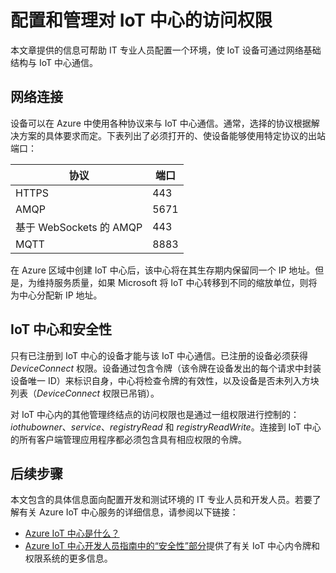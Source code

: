 <properties
 pageTitle="面向 IT 专业人员的 Azure IoT 中心信息 | Microsoft Azure"
 description="帮助 IT 专业人员使用 Azure IoT 中心的信息，例如端口要求和安全背景信息。"
 services="iot-hub"
 documentationCenter=""
 authors="dominicbetts"
 manager="timlt"
 editor=""/>

<tags
 ms.service="iot-hub"
 ms.date="02/03/2016"
 wacn.date="03/18/2016"/>

# 配置和管理对 IoT 中心的访问权限

本文章提供的信息可帮助 IT 专业人员配置一个环境，使 IoT 设备可通过网络基础结构与 IoT 中心通信。

## 网络连接

设备可以在 Azure 中使用各种协议来与 IoT 中心通信。通常，选择的协议根据解决方案的具体要求而定。下表列出了必须打开的、使设备能够使用特定协议的出站端口：

| 协议 | 端口 |
| -------- | ------- |
| HTTPS | 443 |
| AMQP | 5671 |
| 基于 WebSockets 的 AMQP | 443 |
| MQTT | 8883 |

在 Azure 区域中创建 IoT 中心后，该中心将在其生存期内保留同一个 IP 地址。但是，为维持服务质量，如果 Microsoft 将 IoT 中心转移到不同的缩放单位，则将为中心分配新 IP 地址。

## IoT 中心和安全性

只有已注册到 IoT 中心的设备才能与该 IoT 中心通信。已注册的设备必须获得 *DeviceConnect* 权限。设备通过包含令牌（该令牌在设备发出的每个请求中封装设备唯一 ID）来标识自身，中心将检查令牌的有效性，以及设备是否未列入方块列表（*DeviceConnect* 权限已吊销）。

对 IoT 中心内的其他管理终结点的访问权限也是通过一组权限进行控制的：*iothubowner*、*service*、*registryRead* 和 *registryReadWrite*。连接到 IoT 中心的所有客户端管理应用程序都必须包含具有相应权限的令牌。

## 后续步骤

本文包含的具体信息面向配置开发和测试环境的 IT 专业人员和开发人员。若要了解有关 Azure IoT 中心服务的详细信息，请参阅以下链接：

- [Azure IoT 中心是什么？][lnk-iothub]
- [Azure IoT 中心开发人员指南中的“安全性”部分][lnk-devguide]提供了有关 IoT 中心内令牌和权限系统的更多信息。

<!--    - [通过 Azure 门户管理 IoT 中心][lnk-manage-portal]介绍了如何使用 Azure 门户来管理 IoT 中心。 -->

[lnk-iothub]: /documentation/articles/iot-hub-what-is-iot-hub
[lnk-devguide]: /documentation/articles/iot-hub-devguide/#security
[lnk-manage-portal]: /documentation/articles/iot-hub-manage-through-portal

<!---HONumber=Mooncake_0307_2016-->